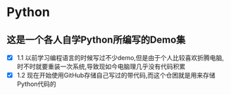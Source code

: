 # Python
## 这是一个各人自学Python所编写的Demo集
- [x] 1.1 以前学习编程语言的时候写过不少demo,但是由于个人比较喜欢折腾电脑,时不时就要重装一次系统,导致现如今电脑理几乎没有代码积累
- [x] 1.2 现在开始使用GitHub存储自己写过的带代码,而这个仓困就是用来存储Python代码的

